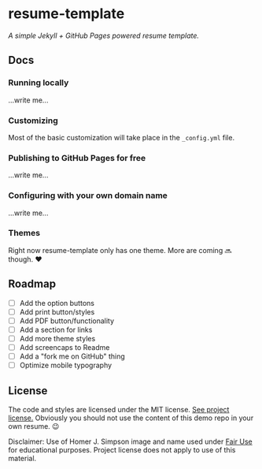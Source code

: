 # resume-template

*A simple Jekyll + GitHub Pages powered resume template.*

## Docs

### Running locally

...write me...

### Customizing

Most of the basic customization will take place in the `_config.yml` file.

### Publishing to GitHub Pages for free

...write me...

### Configuring with your own domain name

...write me...

### Themes

Right now resume-template only has one theme. More are coming :soon: though. :heart:

## Roadmap

- [ ] Add the option buttons
- [ ] Add print button/styles
- [ ] Add PDF button/functionality
- [ ] Add a section for links
- [ ] Add more theme styles
- [ ] Add screencaps to Readme
- [ ] Add a "fork me on GitHub" thing
- [ ] Optimize mobile typography

## License

The code and styles are licensed under the MIT license. [See project license.](LICENSE) Obviously you should not use the content of this demo repo in your own resume. :wink:

Disclaimer: Use of Homer J. Simpson image and name used under [Fair Use](https://en.wikipedia.org/wiki/Fair_use) for educational purposes. Project license does not apply to use of this material.